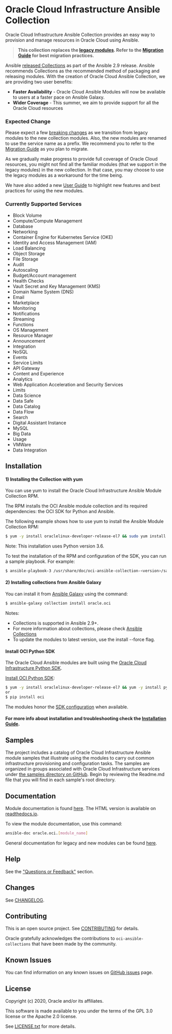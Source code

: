 # Oracle Cloud Infrastructure Ansible Collection

Oracle Cloud Infrastructure Ansible Collection provides an easy way to provision and manage resources in Oracle Cloud using Ansible.

> **This collection replaces the [legacy modules](https://github.com/oracle/oci-ansible-modules). Refer to the [Migration Guide](https://github.com/oracle/oci-ansible-collections/blob/master/MigrationGuide.md) for best migration practices.**

Ansible [released Collections](https://www.ansible.com/blog/getting-started-with-ansible-collections) as part of the Ansible 2.9 release. Ansible recommends Collections as the recommended method of packaging and releasing modules. 
With the creation of Oracle Cloud Ansible Collection, we are providing two user benefits:
 * **Faster Availability** - Oracle Cloud Ansible Modules will now be available to users at a faster pace on Ansible Galaxy. 
 * **Wider Coverage** - This summer, we aim to provide support for all the Oracle Cloud resources    
    
### Expected Change

Please expect a few [breaking changes](https://github.com/oracle/oci-ansible-collections/blob/master/MigrationGuide.md) as we transition from legacy modules to the new collection modules.
Also, the new modules are renamed to use the service name as a prefix.
We recommend you to refer to the [Migration Guide](https://github.com/oracle/oci-ansible-collections/blob/master/MigrationGuide.md) as you plan to migrate.

As we gradually make progress to provide full coverage of Oracle Cloud resources, you might not find all the familiar modules (that we support in the legacy modules) in the new collection.
In that case, you may choose to use the legacy modules as a workaround for the time being.

We have also added a new [User Guide](https://github.com/oracle/oci-ansible-collections/blob/master/UserGuide.md) to highlight new features and best practices for using the new modules.

### Currently Supported Services 
- Block Volume
- Compute/Compute Management
- Database
- Networking
- Container Engine for Kubernetes Service (OKE)
- Identity and Access Management (IAM)
- Load Balancing
- Object Storage
- File Storage
- Audit
- Autoscaling
- Budget/Account management
- Health Checks
- Vault Secret and Key Management (KMS)
- Domain Name System (DNS)
- Email
- Marketplace
- Monitoring
- Notifications
- Streaming
- Functions
- OS Management
- Resource Manager
- Announcement
- Integration
- NoSQL
- Events
- Service Limits
- API Gateway
- Content and Experience
- Analytics
- Web Application Acceleration and Security Services
- Limits
- Data Science
- Data Safe
- Data Catalog
- Data Flow
- Search
- Digital Assistant Instance
- MySQL
- Big Data
- Usage
- VMWare
- Data Integration

## Installation

#### 1) Installing the Collection with yum

You can use yum to install the Oracle Cloud Infrastructure Ansible Module Collection RPM.

The RPM installs the OCI Ansible module collection and its required dependencies: the OCI SDK for Python and Ansible.

The following example shows how to use yum to install the Ansible Module Collection RPM:
  ``` bash
$ yum -y install oraclelinux-developer-release-el7 && sudo yum install oci-ansible-collection
  ```
Note:
This installation uses Python version 3.6.

To test the installation of the RPM and configuration of the SDK, you can run a sample playbook. For example:
  ``` bash
$ ansible-playbook-3 /usr/share/doc/oci-ansible-collection-<version>/samples/object_storage/get_namespace/sample.yaml
  ```

#### 2) Installing collections from Ansible Galaxy

You can install it from [Ansible Galaxy](https://galaxy.ansible.com/oracle) using the command:
  ``` bash
  $ ansible-galaxy collection install oracle.oci
  ```
Notes:
* Collections is supported in Ansible 2.9+.
* For more information about collections, please check [Ansible Collections](https://docs.ansible.com/ansible/latest/user_guide/collections_using.html)
* To update the modules to latest version, use the install --force flag.

#### Install OCI Python SDK

The Oracle Cloud Ansible modules are built using the [Oracle Cloud Infrastructure Python SDK](https://docs.us-phoenix-1.oraclecloud.com/Content/API/SDKDocs/pythonsdk.htm).

[Install OCI Python SDK](https://oracle-cloud-infrastructure-python-sdk.readthedocs.io/en/latest/installation.html#downloading-and-installing-the-sdk):

  ``` bash
  $ yum -y install oraclelinux-developer-release-el7 && yum -y install python-oci-sdk
  or
  $ pip install oci
  ```
The modules honor the [SDK configuration](https://docs.us-phoenix-1.oraclecloud.com/Content/ToolsConfig.htm) when available.

#### For more info about installation and troubleshooting check the [Installation Guide](https://github.com/oracle/oci-ansible-collections/blob/master/InstallationGuide.md).

## Samples

The project includes a catalog of Oracle Cloud Infrastructure Ansible module samples that illustrate using the modules 
to carry out common infrastructure provisioning and configuration tasks. The samples are organized in groups associated 
with Oracle Cloud Infrastructure services under [the samples directory on GitHub](https://github.com/oracle/oci-ansible-collections/tree/master/samples).
Begin by reviewing the Readme.md file that you will find in each sample's root directory.

## Documentation
Module documentation is found [here](https://github.com/oracle/oci-ansible-collection/tree/master/docs). The HTML version is available on [readthedocs.io](https://oci-ansible-collection.readthedocs.io/en/latest/).

To view the module documentation, use this command:
  ``` bash
ansible-doc oracle.oci.[module_name]
  ```
General documentation for legacy and new modules can be found [here](https://docs.cloud.oracle.com/iaas/Content/API/SDKDocs/ansible.htm).


## Help

See the ["Questions or Feedback"](https://docs.cloud.oracle.com/en-us/iaas/Content/API/SDKDocs/ansible.htm#questions) section.

## Changes

See [CHANGELOG](https://github.com/oracle/oci-ansible-collections/blob/master/CHANGELOG.md).

## Contributing

This is an open source project. See [CONTRIBUTING](https://github.com/oracle/oci-ansible-collections/blob/master/CONTRIBUTING.md) for details.

Oracle gratefully acknowledges the contributions to `oci-ansible-collections` that have been made by the community.

## Known Issues

You can find information on any known issues on [GitHub issues](https://github.com/oracle/oci-ansible-collections/issues) page.

## License

Copyright (c) 2020, Oracle and/or its affiliates.

This software is made available to you under the terms of the GPL 3.0 license or the Apache 2.0 license.

See [LICENSE.txt](https://github.com/oracle/oci-ansible-collections/blob/master/LICENSE.txt) for more details.
